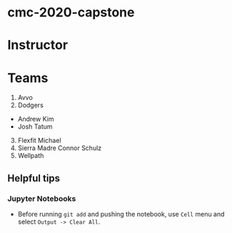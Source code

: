 # cmc-2020-capstone

# Instructor

# Teams
1. Avvo
2. Dodgers

* Andrew Kim
* Josh Tatum

3. Flexfit
  Michael
4. Sierra Madre
Connor Schulz
5. Wellpath

## Helpful tips

### Jupyter Notebooks

* Before running `git add` and pushing the notebook, use `Cell` menu and select `Output -> Clear All`.
